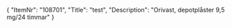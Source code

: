 {
  "ItemNr": "108701",
  "Title": "test",
  "Description": "Orivast, depotplåster 9,5 mg/24 timmar"
}